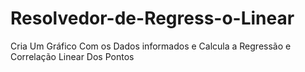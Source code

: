 # Resolvedor-de-Regress-o-Linear
Cria Um Gráfico Com os Dados informados e Calcula a Regressão e Correlação Linear Dos Pontos
